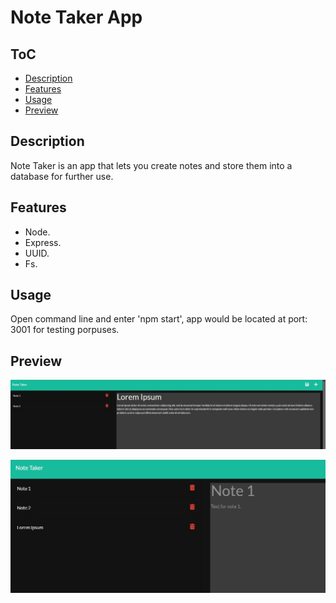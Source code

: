 # Note Taker App
## ToC
- [Description](#description)
- [Features](#features)
- [Usage](#usage)
- [Preview](#preview)

## Description
Note Taker is an app that lets you create notes and store them into a database for further use.

## Features 
- Node.
- Express.
- UUID.
- Fs.

## Usage
Open command line and enter 'npm start', app would be located at port: 3001 for testing porpuses.

## Preview

![Page preview](./Develop/public/assets/preview/preview1.jpg)

![Page preview](./Develop/public/assets/preview/preview2.jpg)